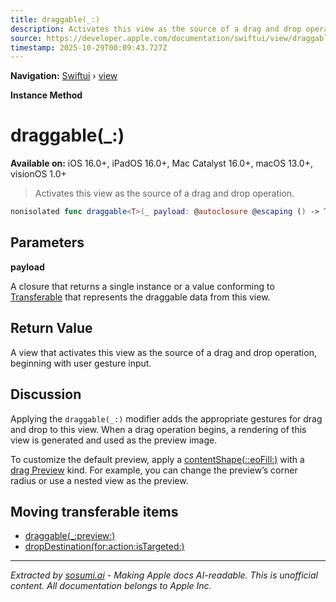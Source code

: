 ```yaml
---
title: draggable(_:)
description: Activates this view as the source of a drag and drop operation.
source: https://developer.apple.com/documentation/swiftui/view/draggable(_:)
timestamp: 2025-10-29T00:09:43.727Z
---
```


**Navigation:** [Swiftui](/documentation/swiftui) › [view](/documentation/swiftui/view)

**Instance Method**

# draggable(_:)

**Available on:** iOS 16.0+, iPadOS 16.0+, Mac Catalyst 16.0+, macOS 13.0+, visionOS 1.0+

> Activates this view as the source of a drag and drop operation.

```swift
nonisolated func draggable<T>(_ payload: @autoclosure @escaping () -> T) -> some View where T : Transferable
```

## Parameters

**payload**

A closure that returns a single instance or a value conforming to [Transferable](/documentation/CoreTransferable/Transferable) that represents the draggable data from this view.



## Return Value

A view that activates this view as the source of a drag and drop operation, beginning with user gesture input.

## Discussion

Applying the `draggable(_:)` modifier adds the appropriate gestures for drag and drop to this view. When a drag operation begins, a rendering of this view is generated and used as the preview image.

To customize the default preview, apply a [contentShape(_:_:eoFill:)](/documentation/swiftui/view/contentshape(_:_:eofill:)) with a [drag Preview](/documentation/swiftui/contentshapekinds/dragpreview) kind. For example, you can change the preview’s corner radius or use a nested view as the preview.

## Moving transferable items

- [draggable(_:preview:)](/documentation/swiftui/view/draggable(_:preview:))
- [dropDestination(for:action:isTargeted:)](/documentation/swiftui/view/dropdestination(for:action:istargeted:))

---

*Extracted by [sosumi.ai](https://sosumi.ai) - Making Apple docs AI-readable.*
*This is unofficial content. All documentation belongs to Apple Inc.*
